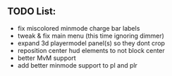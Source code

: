 ## TODO List:
* fix miscolored minmode charge bar labels
* tweak & fix main menu (this time ignoring dimmer)
* expand 3d playermodel panel(s) so they dont crop
* reposition center hud elements to not block center
* better MvM support
* add better minmode support to pl and plr